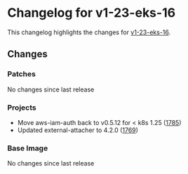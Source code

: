 # Changelog for v1-23-eks-16

This changelog highlights the changes for [v1-23-eks-16](https://github.com/aws/eks-distro/tree/v1-23-eks-16).

## Changes

### Patches
No changes since last release

### Projects
* Move aws-iam-auth back to v0.5.12 for < k8s 1.25 ([1785](https://github.com/aws/eks-distro/pull/1785))
* Updated external-attacher to 4.2.0 ([1769](https://github.com/aws/eks-distro/pull/1769))

### Base Image
No changes since last release

